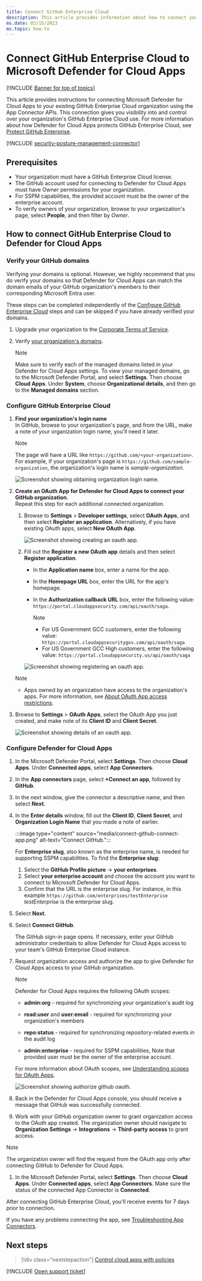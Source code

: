 ```yaml
---
title: Connect GitHub Enterprise Cloud 
description: This article provides information about how to connect your GitHub Enterprise Cloud app to Defender for Cloud Apps using the API connector  for visibility and control over use.
ms.date: 03/15/2023
ms.topic: how-to
---
```


# Connect GitHub Enterprise Cloud to Microsoft Defender for Cloud Apps

[!INCLUDE [Banner for top of topics](includes/banner.md)]

This article provides instructions for connecting Microsoft Defender for Cloud Apps to your existing GitHub Enterprise Cloud organization using the App Connector APIs. This connection gives you visibility into and control over your organization's GitHub Enterprise Cloud use. For more information about how Defender for Cloud Apps protects GitHub Enterprise Cloud, see [Protect GitHub Enterprise](protect-github.md).

[!INCLUDE [security-posture-management-connector](includes/security-posture-management-connector.md)]


## Prerequisites

- Your organization must have a GitHub Enterprise Cloud license.
- The GitHub account used for connecting to Defender for Cloud Apps must have Owner permissions for your organization.
- For SSPM capabilities, the provided account must be the owner of the enterprise account.
- To verify owners of your organization, browse to your organization's page, select **People**, and then filter by *Owner*.

## How to connect GitHub Enterprise Cloud to Defender for Cloud Apps

### Verify your GitHub domains

Verifying your domains is optional. However, we highly recommend that you do verify your domains so that Defender for Cloud Apps can match the domain emails of your GitHub organization's members to their corresponding Microsoft Entra user.

These steps can be completed independently of the [Configure GitHub Enterprise Cloud](#configure-github-enterprise-cloud) steps and can be skipped if you have already verified your domains.

1. Upgrade your organization to the [Corporate Terms of Service](https://help.github.com/en/github/setting-up-and-managing-organizations-and-teams/upgrading-to-the-corporate-terms-of-service).
1. Verify [your organization's domains](https://help.github.com/en/github/setting-up-and-managing-organizations-and-teams/verifying-your-organizations-domain).

    > [!NOTE]
    > Make sure to verify each of the managed domains listed in your Defender for Cloud Apps settings. To view your managed domains, go to the Microsoft Defender Portal, and select **Settings**. Then choose **Cloud Apps**. Under **System**, choose **Organizational details**, and then go to the **Managed domains** section.

### Configure GitHub Enterprise Cloud

1. **Find your organization's login name**  
In GitHub, browse to your organization's page, and from the URL, make a note of your organization login name, you'll need it later.

    > [!NOTE]
    > The page will have a URL like `https://github.com/<your-organization>`. For example, if your organization's page is `https://github.com/sample-organization`, the organization's login name is *sample-organization*.

    ![Screenshot showing obtaining organization login name.](media/connect-github-org-login-name.png)

1. **Create an OAuth App for Defender for Cloud Apps to connect your GitHub organization.**  
Repeat this step for each additional connected organization.

    1. Browse to **Settings** > **Developer settings**, select  **OAuth Apps**, and then select **Register an application**. Alternatively, if you have existing OAuth apps, select **New OAuth App**.

        ![Screenshot showing creating an oauth app.](media/connect-github-create-oauth-app.png)

    1. Fill out the **Register a new OAuth app** details and then select **Register application**.
        - In the **Application name** box, enter a name for the app.
        - In the **Homepage URL** box, enter the URL for the app's homepage.
        - In the **Authorization callback URL** box, enter the following value: `https://portal.cloudappsecurity.com/api/oauth/saga`.

            > [!NOTE]
            >
            > - For US Government GCC customers, enter the following value: `https://portal.cloudappsecuritygov.com/api/oauth/saga`
            > - For US Government GCC High customers, enter the following value: `https://portal.cloudappsecurity.us/api/oauth/saga`

        ![Screenshot showing registering an oauth app.](media/connect-github-register-oauth-app.png)

    > [!NOTE]
    >
    > - Apps owned by an organization have access to the organization's apps. For more information, see [About OAuth App access restrictions](https://help.github.com/en/github/setting-up-and-managing-organizations-and-teams/about-oauth-app-access-restrictions).

1. Browse to **Settings** > **OAuth Apps**, select the OAuth App you just created, and make note of its **Client ID** and **Client Secret**.

    ![Screenshot showing details of an oauth app.](media/connect-github-oauth-app-details.png)

### Configure Defender for Cloud Apps

1. In the Microsoft Defender Portal, select **Settings**. Then choose **Cloud Apps**. Under **Connected apps**, select **App Connectors**.

1. In the **App connectors** page, select **+Connect an app**, followed by **GitHub**.
1. In the next window, give the connector a descriptive name, and then select **Next**.
1. In the **Enter details** window, fill out the **Client ID**, **Client Secret**, and **Organization Login Name** that you made a note of earlier.

   :::image type="content" source="media/connect-github-connect-app.png" alt-text="Connect GitHub.":::

   For **Enterprise slug**, also known as the enterprise name, is needed for supporting SSPM capabilities. To find the **Enterprise slug**:
   1. Select the **GitHub Profile picture** -> **your enterprises**.
   1. Select **your enterprise account** and choose the account you want to connect to Microsoft Defender for Cloud Apps.
   1. Confirm that the URL is the enterprise slug. For instance, in this example `https://github.com/enterprises/testEnterprise` *testEnterprise* is the enterprise slug.

1. Select **Next**.

1. Select **Connect GitHub**.

    The GitHub sign-in page opens. If necessary, enter your GitHub administrator credentials to allow Defender for Cloud Apps access to your team's GitHub Enterprise Cloud instance.

1. Request organization access and authorize the app to give Defender for Cloud Apps access to your GitHub organization.

   > [!NOTE]
   > Defender for Cloud Apps requires the following OAuth scopes:
   >
   > - **admin:org** - required for synchronizing your organization's audit log
   >
   > - **read:user** and **user:email** - required for synchronizing your organization's members
   >
   > - **repo:status** - required for synchronizing repository-related events in the audit log
   >
   > - **admin:enterprise** - required for SSPM capabilities, Note that provided user must be the owner of the enterprise account.
   >
   > For more information about OAuth scopes, see [Understanding scopes for OAuth Apps](https://docs.github.com/developers/apps/building-oauth-apps/scopes-for-oauth-apps).

    ![Screenshot showing authorize github oauth.](media/connect-github-authorize-app.png)

1. Back in the Defender for Cloud Apps console, you should receive a message that GitHub was successfully connected.

1. Work with your GitHub organization owner to grant organization access to the OAuth app created. The organization owner should navigate to **Organization Settings** -> **Integrations** -> **Third-party access** to grant access.

 > [!NOTE]
 >
 > The organization owner will find the request from the OAuth app only after connecting GitHub to Defender for Cloud Apps.

1. In the Microsoft Defender Portal, select **Settings**. Then choose **Cloud Apps**. Under **Connected apps**, select **App Connectors**. Make sure the status of the connected App Connector is **Connected**.

After connecting GitHub Enterprise Cloud, you'll receive events for 7 days prior to connection.

If you have any problems connecting the app, see [Troubleshooting App Connectors](troubleshooting-api-connectors-using-error-messages.md).

## Next steps

> [!div class="nextstepaction"]
> [Control cloud apps with policies](control-cloud-apps-with-policies.md)

[!INCLUDE [Open support ticket](includes/support.md)]
